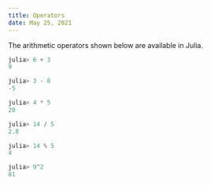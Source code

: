 ```yaml
---
title: Operators
date: May 25, 2021
---
```


The arithmetic operators shown below are available in Julia.

```julia
julia> 6 + 3
9

julia> 3 - 8
-5

julia> 4 * 5
20

julia> 14 / 5
2.8

julia> 14 % 5
4

julia> 9^2
81
```
